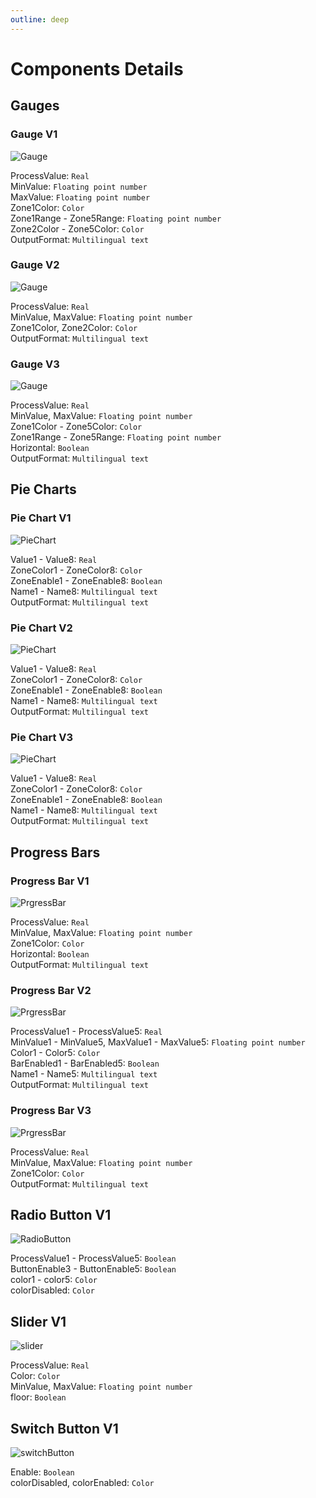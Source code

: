 ```yaml
---
outline: deep
---
```


# Components Details

## Gauges

### Gauge V1

![Gauge](./GaugeV1.PNG)

ProcessValue: `Real`  
MinValue: `Floating point number`  
MaxValue: `Floating point number`  
Zone1Color: `Color`  
Zone1Range - Zone5Range: `Floating point number`  
Zone2Color - Zone5Color: `Color`  
OutputFormat: `Multilingual text`  

### Gauge V2

![Gauge](./GaugeV2.PNG)

ProcessValue: `Real`  
MinValue, MaxValue: `Floating point number`  
Zone1Color, Zone2Color: `Color`  
OutputFormat: `Multilingual text`  

### Gauge V3

![Gauge](./GaugeV3.PNG)

ProcessValue: `Real`  
MinValue, MaxValue: `Floating point number`  
Zone1Color - Zone5Color: `Color`  
Zone1Range - Zone5Range: `Floating point number`  
Horizontal: `Boolean`  
OutputFormat: `Multilingual text`  

## Pie Charts

### Pie Chart V1

![PieChart](./PieChartV1.PNG)

Value1 - Value8: `Real`  
ZoneColor1 - ZoneColor8: `Color`  
ZoneEnable1 - ZoneEnable8: `Boolean`  
Name1 - Name8: `Multilingual text`  
OutputFormat: `Multilingual text`  

### Pie Chart V2

![PieChart](./PieChartV2.PNG)

Value1 - Value8: `Real`  
ZoneColor1 - ZoneColor8: `Color`  
ZoneEnable1 - ZoneEnable8: `Boolean`  
Name1 - Name8: `Multilingual text`  
OutputFormat: `Multilingual text`  

### Pie Chart V3

![PieChart](./PieChartV3.PNG)

Value1 - Value8: `Real`  
ZoneColor1 - ZoneColor8: `Color`  
ZoneEnable1 - ZoneEnable8: `Boolean`  
Name1 - Name8: `Multilingual text`  
OutputFormat: `Multilingual text`  

## Progress Bars

### Progress Bar V1

![PrgressBar](./ProgressBarV1.PNG)

ProcessValue: `Real`  
MinValue, MaxValue: `Floating point number`  
Zone1Color: `Color`  
Horizontal: `Boolean`  
OutputFormat: `Multilingual text`  

### Progress Bar V2

![PrgressBar](./ProgressBarV2.PNG)

ProcessValue1 - ProcessValue5: `Real`  
MinValue1 - MinValue5, MaxValue1 - MaxValue5: `Floating point number`  
Color1 - Color5: `Color`  
BarEnabled1 - BarEnabled5: `Boolean`  
Name1 - Name5: `Multilingual text`  
OutputFormat: `Multilingual text`  

### Progress Bar V3

![PrgressBar](./ProgressBarV3.PNG)

ProcessValue: `Real`  
MinValue, MaxValue: `Floating point number`  
Zone1Color: `Color`  
OutputFormat: `Multilingual text`  

## Radio Button V1

![RadioButton](./radiobutton.PNG)

ProcessValue1 - ProcessValue5: `Boolean`  
ButtonEnable3 - ButtonEnable5: `Boolean`  
color1 - color5: `Color`  
colorDisabled: `Color`  

## Slider V1

![slider](./slider.PNG)

ProcessValue: `Real`  
Color: `Color`  
MinValue, MaxValue: `Floating point number`  
floor: `Boolean`  

## Switch Button V1

![switchButton](./switchButton.PNG)

Enable: `Boolean`  
colorDisabled, colorEnabled: `Color`
